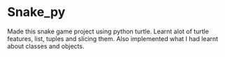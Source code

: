 # Snake_py
Made this snake game project using python turtle.
Learnt alot of turtle features, list, tuples and slicing them.
Also implemented what I had learnt about classes and objects.
